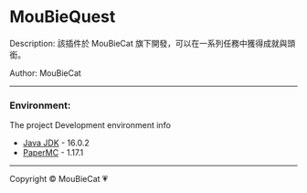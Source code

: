 # MouBieQuest

Description: 該插件於 MouBieCat 旗下開發，可以在一系列任務中獲得成就與頭銜。

Author: MouBieCat

-------------

### Environment:

The project Development environment info
<ul>
    <li><a href="https://java.com/zh_TW/">Java JDK</a> - 16.0.2</li>
    <li><a href="https://papermc.io/">PaperMC</a> - 1.17.1</li>
</ul>

-------------
Copyright © MouBieCat 💗
